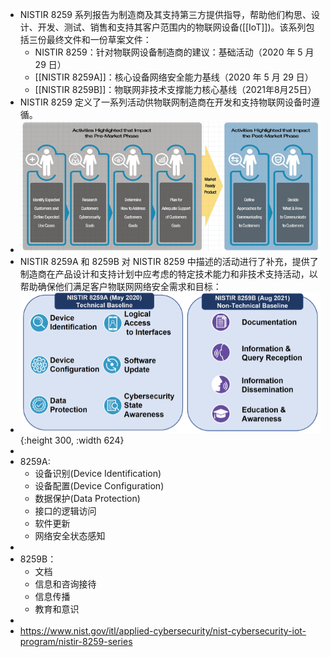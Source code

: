- NISTIR 8259 系列报告为制造商及其支持第三方提供指导，帮助他们构思、设计、开发、测试、销售和支持其客户范围内的物联网设备([[IoT]])。该系列包括三份最终文件和一份草案文件：
	- NISTIR 8259：针对物联网设备制造商的建议：基础活动（2020 年 5 月 29 日）
	- [[NISTIR 8259A]]：核心设备网络安全能力基线（2020 年 5 月 29 日）
	- [[NISTIR 8259B]]：物联网非技术支撑能力核心基线（2021年8月25日）
- NISTIR 8259 定义了一系列活动供物联网制造商在开发和支持物联网设备时遵循。
- ![img](../assets/NIST-8259.png)
- NISTIR 8259A 和 8259B 对 NISTIR 8259 中描述的活动进行了补充，提供了制造商在产品设计和支持计划中应考虑的特定技术能力和非技术支持活动，以帮助确保他们满足客户物联网网络安全需求和目标：
- ![nist8259](../assets/NIST-8259-A-B.png){:height 300, :width 624}
-
- 8259A:
	- 设备识别(Device Identification)
	- 设备配置(Device Configuration)
	- 数据保护(Data Protection)
	- 接口的逻辑访问
	- 软件更新
	- 网络安全状态感知
-
- 8259B：
	- 文档
	- 信息和咨询接待
	- 信息传播
	- 教育和意识
-
- https://www.nist.gov/itl/applied-cybersecurity/nist-cybersecurity-iot-program/nistir-8259-series
